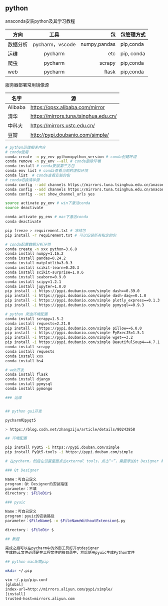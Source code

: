 ## python


anaconda安装python及其学习教程

| 方向     |      工具       |           包 | 包管理方式 |
| -------- | :-------------: | -----------: | ---------- |
| 数据分析 | pycharm，vscode | numpy,pandas | pip,conda  |
| 运维     |     pycharm     |          etc | pip, conda |
| 爬虫     |     pycharm     |       scrapy | pip,conda  |
| web      |     pycharm     |        flask | pip,conda  |

服务器部署常用镜像源

| 名字    | 源                                    |
| ------- | ------------------------------------- |
| Alibaba | https://opsx.alibaba.com/mirror       |
| 清华    | https://mirrors.tuna.tsinghua.edu.cn/ |
| 中科大  | https://mirrors.ustc.edu.cn/          |
| 豆瓣    | http://pypi.doubanio.com/simple/      |
```bash
# python运维相关内容
# conda使用
conda create -n py_env python=python_version # conda创建环境
conda remove -n py_env --all # conda删除环境
conda install # conda安装第三方包
conda env list # conda查看当前的虚拟环境
conda list  # conda查看安装的包
# conda切换清华源
conda config --add channels https://mirrors.tuna.tsinghua.edu.cn/anaconda/pkgs/free/
conda config --add channels https://mirrors.tuna.tsinghua.edu.cn/anaconda/pkgs/main/
conda config --set show_channel_urls yes

source activate py_env # win下激活conda
source deactivate

conda activate py_env # mac下激活conda
conda deactivate

pip freeze > requirement.txt # 冻结包
pip install -r requirement.txt # 可以安装所有指定的包

# conda配置数据分析环境
conda create -n xxx python=3.6.8
conda install numpy=1.16.2
conda install pandas=0.24.2
conda install matplotlib=3.0.3
conda install scikit-learn=0.20.3
conda install scikit-surprise=1.0.6
conda install seaborn=0.9.0
conda install scipy=1.2.1
conda install jupyter=1.0.0
pip install -i https://pypi.doubanio.com/simple dash==0.39.0
pip install -i https://pypi.doubanio.com/simple dash-daq==0.1.0
pip install -i https://pypi.doubanio.com/simple plotly_express==0.1.3
pip install -i https://pypi.doubanio.com/simple pymysql==0.9.3

# python 爬虫环境配置
conda install scrapy=1.5.2
conda install requests=2.21.0
pip install -i https://pypi.doubanio.com/simple pillow==6.0.0
pip install -i https://pypi.doubanio.com/simple PyExecJS=1.5.1
pip install -i https://pypi.doubanio.com/simple wget==3.2
pip install -i https://pypi.doubanio.com/simple BeautifulSoup4==4.7.1
conda install scrapy
conda install requests
conda install xxx
conda install bs4

# web开发
conda install flask
conda install django
conda install pymysql
conda install pymongo

### 运维


## python gui开发

pycharm和pyqt5

> https://blog.csdn.net/zhangziju/article/details/80243858

## 环境配置

pip install PyQt5 -i https://pypi.douban.com/simple
pip install PyQt5-tools -i https://pypi.douban.com/simple

# 在pycharm，然后在设置里面点击external tools，点击“+”，需要添加Qt Designer 和pyuic 两个选项。

### Qt Designer

Name：可自己定义
program：Qt Designer的安装路径
parameter：不填
directory： $FileDir$

### pyuic

Name：可自己定义
program：pyuic的安装路径
parameter：$FileName$ -o $FileNameWithoutExtension$.py

directory： $FileDir $

## 教程

完成之后可以在pycharm中的外部工具打开qtdesigner
生成的ui文件必须是在工程文件的根目录中，然后使用pyuic生成Python文件

## python mac配置pip

mkdir ~/.pip

vim ~/.pip/pip.conf
[global]
index-url=http://mirrors.aliyun.com/pypi/simple/
[install]
trusted-host=mirrors.aliyun.com

```